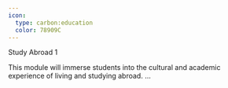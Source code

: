 ```yaml
---
icon:
  type: carbon:education
  color: 78909C
---
```

Study Abroad 1

This module will immerse students into the cultural and academic experience of living and studying abroad. ... 
